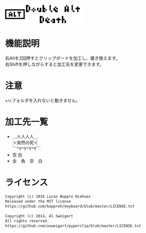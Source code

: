 ![ロゴ](https://github.com/sevenc-nanashi/double-alt-death/blob/master/src/alt_death.png)
# 機能説明
右Altを2回押すとクリップボードを加工し、置き換えます。  
右Shiftを押しながらすると加工先を変更できます。  

# 注意  
`src`フォルダを入れないと動きません。

# 加工先一覧
- ＿人人人人＿  
＞突然の死＜  
￣^Y^Y^Y^Y￣
- 空 白
- 全　角　空　白

# ライセンス
```
Copyright (c) 2016 Lucas Boppre Niehues  
Released under the MIT license  
https://github.com/boppreh/keyboard/blob/master/LICENSE.txt  

Copyright (c) 2014, Al Sweigart  
All rights reserved.  
https://github.com/asweigart/pyperclip/blob/master/LICENSE.txt
```
